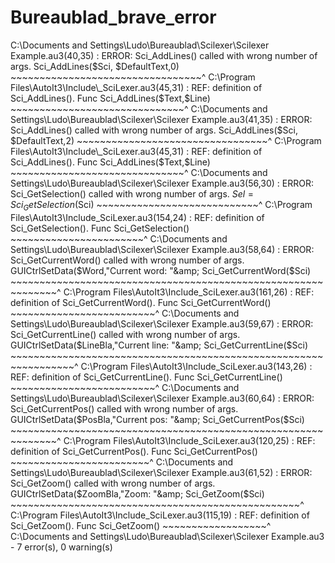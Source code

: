 # Bureaublad_brave_error
C:\Documents and Settings\Ludo\Bureaublad\Scilexer\Scilexer Example.au3(40,35) : ERROR: Sci_AddLines() called with wrong number of args.     Sci_AddLines($Sci, $DefaultText,0)     ~~~~~~~~~~~~~~~~~~~~~~~~~~~~~~~~~^ C:\Program Files\AutoIt3\Include\_SciLexer.au3(45,31) : REF: definition of Sci_AddLines(). Func Sci_AddLines($Text,$Line) ~~~~~~~~~~~~~~~~~~~~~~~~~~~~~~^ C:\Documents and Settings\Ludo\Bureaublad\Scilexer\Scilexer Example.au3(41,35) : ERROR: Sci_AddLines() called with wrong number of args.     Sci_AddLines($Sci, $DefaultText,2)     ~~~~~~~~~~~~~~~~~~~~~~~~~~~~~~~~~^ C:\Program Files\AutoIt3\Include\_SciLexer.au3(45,31) : REF: definition of Sci_AddLines(). Func Sci_AddLines($Text,$Line) ~~~~~~~~~~~~~~~~~~~~~~~~~~~~~~^ C:\Documents and Settings\Ludo\Bureaublad\Scilexer\Scilexer Example.au3(56,30) : ERROR: Sci_GetSelection() called with wrong number of args.     $Sel = Sci_GetSelection($Sci)     ~~~~~~~~~~~~~~~~~~~~~~~~~~~~^ C:\Program Files\AutoIt3\Include\_SciLexer.au3(154,24) : REF: definition of Sci_GetSelection(). Func Sci_GetSelection() ~~~~~~~~~~~~~~~~~~~~~~~^ C:\Documents and Settings\Ludo\Bureaublad\Scilexer\Scilexer Example.au3(58,64) : ERROR: Sci_GetCurrentWord() called with wrong number of args.     GUICtrlSetData($Word,"Current word: "&amp; Sci_GetCurrentWord($Sci)     ~~~~~~~~~~~~~~~~~~~~~~~~~~~~~~~~~~~~~~~~~~~~~~~~~~~~~~~~~~~~~~^ C:\Program Files\AutoIt3\Include\_SciLexer.au3(161,26) : REF: definition of Sci_GetCurrentWord(). Func Sci_GetCurrentWord() ~~~~~~~~~~~~~~~~~~~~~~~~~^ C:\Documents and Settings\Ludo\Bureaublad\Scilexer\Scilexer Example.au3(59,67) : ERROR: Sci_GetCurrentLine() called with wrong number of args.     GUICtrlSetData($LineBla,"Current line: "&amp; Sci_GetCurrentLine($Sci)     ~~~~~~~~~~~~~~~~~~~~~~~~~~~~~~~~~~~~~~~~~~~~~~~~~~~~~~~~~~~~~~~~~^ C:\Program Files\AutoIt3\Include\_SciLexer.au3(143,26) : REF: definition of Sci_GetCurrentLine(). Func Sci_GetCurrentLine() ~~~~~~~~~~~~~~~~~~~~~~~~~^ C:\Documents and Settings\Ludo\Bureaublad\Scilexer\Scilexer Example.au3(60,64) : ERROR: Sci_GetCurrentPos() called with wrong number of args.     GUICtrlSetData($PosBla,"Current pos: "&amp; Sci_GetCurrentPos($Sci)     ~~~~~~~~~~~~~~~~~~~~~~~~~~~~~~~~~~~~~~~~~~~~~~~~~~~~~~~~~~~~~~^ C:\Program Files\AutoIt3\Include\_SciLexer.au3(120,25) : REF: definition of Sci_GetCurrentPos(). Func Sci_GetCurrentPos() ~~~~~~~~~~~~~~~~~~~~~~~~^ C:\Documents and Settings\Ludo\Bureaublad\Scilexer\Scilexer Example.au3(61,52) : ERROR: Sci_GetZoom() called with wrong number of args.     GUICtrlSetData($ZoomBla,"Zoom: "&amp; Sci_GetZoom($Sci)     ~~~~~~~~~~~~~~~~~~~~~~~~~~~~~~~~~~~~~~~~~~~~~~~~~~^ C:\Program Files\AutoIt3\Include\_SciLexer.au3(115,19) : REF: definition of Sci_GetZoom(). Func Sci_GetZoom() ~~~~~~~~~~~~~~~~~~^ C:\Documents and Settings\Ludo\Bureaublad\Scilexer\Scilexer Example.au3 - 7 error(s), 0 warning(s)
